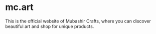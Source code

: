 # mc.art
This is the official website of Mubashir Crafts, where you can discover beautiful art and shop for unique products.

